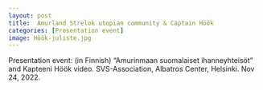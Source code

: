 ```yaml
---
layout: post
title:  Amurland Strelok utopian community & Captain Höök 
categories: [Presentation event]
image: Höök-juliste.jpg
---
```

Presentation event: (in Finnish) “Amurinmaan suomalaiset ihanneyhteisöt” and Kapteeni Höök video. SVS-Association, Albatros Center, Helsinki. Nov 24, 2022.
